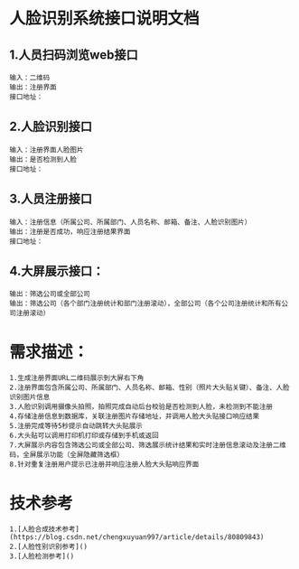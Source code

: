 # 人脸识别系统接口说明文档

## 1.人员扫码浏览web接口
	输入：二维码
	输出：注册界面
	接口地址：
## 2.人脸识别接口
	输入：注册界面人脸图片
	输出：是否检测到人脸
	接口地址：
## 3.人员注册接口
	输入：注册信息（所属公司、所属部门、人员名称、邮箱、备注、人脸识别图片）
	输出：注册是否成功，响应注册结果界面
	接口地址：
## 4.大屏展示接口：
	输出：筛选公司或全部公司
	输出：筛选公司（各个部门注册统计和部门注册滚动），全部公司（各个公司注册统计和所有公司注册滚动）
		
# 需求描述：
	1.生成注册界面URL二维码展示到大屏右下角
	2.注册界面包含所属公司、所属部门、人员名称、邮箱、性别（照片大头贴关键）、备注、人脸识别图片信息
	3.人脸识别调用摄像头拍照，拍照完成自动后台校验是否检测到人脸，未检测到不能注册
	4.存储注册信息到数据库，关联注册图片存储地址，并调用人脸大头贴接口响应结果
	5.注册完成等待5秒提示自动跳转大头贴展示
	6.大头贴可以调用打印机打印或存储到手机或返回
	7.大屏展示内容包含筛选公司或全部公司、筛选展示统计结果和实时注册信息滚动及注册二维码，全屏展示功能（全屏隐藏筛选框）
	8.针对重复注册用户提示已注册并响应注册人脸大头贴响应界面

# 技术参考
	1.[人脸合成技术参考](https://blog.csdn.net/chengxuyuan997/article/details/80809843)
	2.[人脸性别识别参考]()
	3.[人脸检测参考]()
